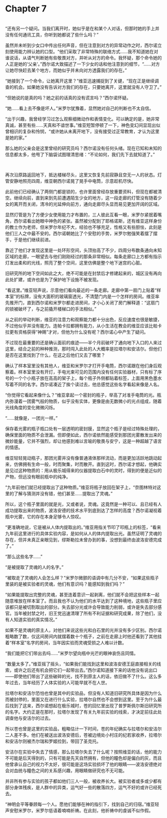 # Chapter 7

<br>
“还有另一个疑问。当我们离开时，她似乎是在和某个人对话，但那时她的手上并没有任何通讯工具，你听到她都说了些什么吗？”

虽然并未听到少女口中传出任何声音，但在注意到对方的异常动作之时，西尔诺立刻使用能力辨认她的口型。“他们采取了非常特殊的联络方式……我不知道她在对谁说话，从语气判断她有些敬畏对方，并听从对方的命令。我怀疑，那个命令她的人正是她的‘父亲’。”西尔诺大致描述了一下少女的话和他注意到的细节，“……对方让她尽快赶去某个地方，而她似乎并未向对方透露我们的存在。”

“她接到了一个命令，让她离开这里？”维亚迅速捕捉到了关键，“现在正是继续调查的机会。如果她没有告诉对方我们的存在，只要她离开，这里就没有人守卫了。”

“但她说的是真的吗？她之前的话真的没有谎言吗？”西尔诺怀疑。

“她……看上去不像是坏人。”米罗尔犹豫着，显然她对自己的判断也不太自信。

“出于兴趣，我曾经学习过怎么观察细微动作和表情变化。可以确定的是，她非常真诚，甚至有些……天真和不谙世事。”维亚短暂停顿了一下，神色变幻间显现出似曾相识的复杂和怜悯，“或许她从未离开地下，没有接受过正常教育，才认为这里是她的家。”

那么她的父亲会是这里曾经的研究员吗？西尔诺没有任何头绪。现在已知和未知的信息都太多，他甩了下脑袋试图理清思绪：“不论如何，我们先下去就知道了。”

<br>

再次沿原路返回地下，抵达楼梯尽头，这里又恢复先前寂静且空无一人的状态。灯管安静地照亮四周，维亚朝西尔诺晃了晃手中电筒，示意趁机尽快。

此前他们已经确认了两侧门都是锁的，也许里面曾经存放重要资料，但现在都被清空。继续向前，直到来到先前遭遇陌生少女的地方，这一段走廊的灯管没有随着少女的离开而关闭，清冷的光延伸向前方，通向走廊尽头显而易见更加开阔的区域。

显然灯管是为了方便少女使用能力才布置的，三人彼此互看一眼，米罗尔紧抿着嘴角，西尔诺看出她眼中神色的紧张。虽然被分配到了耶格诺斯，还有维亚这样身份的教士作为老师，但米罗尔年纪不大，经验也不够充足，性格又有些胆怯，此刻是他们三人之中最不安的。西尔诺朝她比了个安慰的手势，米罗尔勉强笑着摆了摆手，于是他们继续前进。

靠近了他们才发现这里是一处环形空间，头顶抬高了不少，四周分布数条通向未知区域的走廊，一眼望去与他们刚刚经过的那条非常相似。每条走廊口上方都有指示灯发出柔和的光线，照亮了整个空间，这里仿佛是整个地下迷宫的心脏。

旧研究所的地下空间如此之大，绝不可能是在封禁后才修建起来的，城区没有再向此处扩建，或许也是为了保护地下设施不被发现。

“看这里。”维亚轻声说，示意他们看向最近的一条走廊。走廊中第一扇门上贴着“样本室”的标牌，没有大面积的玻璃窗透光，不清楚门内是一个怎样的房间。维亚率先推开门，直到西尔诺和米罗尔都走进房间，才小心关闭了房门解释道：“这扇门的锁被破坏了，与之前撬开楼梯口的手法相似。”

从之前的举动判断，维亚的注意力和观察能力都十分出色，反应速度也很是敏捷，不过他似乎并没有能力。连帕卡拉都拥有能力，从小生活在教会的维亚应该比帕卡拉更有资格获得“神赐”才对，但他为什么没有呢？西尔诺心中产生了疑问。

不过现在最重要的还是确认面前的痕迹——半个月前破坏了通向地下入口的人来过这里，结合之前的种种推测，那时闯入此处的人大概率是拉塔尔和安洁尔。但他们是否在这里找到了什么，在这之后他们又去了哪里？

确认了样本室里没有其他人，维亚和米罗尔才打开手电筒，西尔诺跟在他们身后观察着。样本室里没有开灯，手电光束可见的范围内没有任何实验器材，只有标了序号的一个个小瓶子放在高高的架子上，每个瓶子外侧都贴着标签，上面用黑色墨水写着不同的名字。西尔诺凑近了挨个读过去，他总感觉这些名字看起来像是人名。

“你觉得它看起来像什么？”维亚拿起一个密封的瓶子，举高了对准手电筒的光。瓶内弥漫着一团雾气般的物质，似乎没有实体，更像是由无数微小的光点组成，随着光线角度的变化微微闪烁。

“……就像是，一团光一样。”

保存着光雾的瓶子瓶口处有一层透明的密封膜，显然这个瓶子是经过特殊处理的，确保里面的物质不会泄漏。但即便如此，西尔诺依然能感受到那团光雾散发出来的微妙能量，它并不强烈，却让他感到难以言喻的敬畏与安宁，这是一种超越了语言的情感。

维亚轻轻晃动瓶子，那团光雾并没有像普通液体那样流动，而是更加活跃地跳动起来，仿佛拥有生命一般，时而聚集，时而散开。直到这时，西尔诺才想起，他确实是见过这种物质的：用从极乐城得来的仪器提取白石中的灵时，得到的便是近似的产物，但远没有眼前瓶中的纯净。

“九年前他们就已经提取出了这种物质。”维亚将瓶子放回在架子上，“奈图林特对这里的了解与猜测并没有错，他们甚至……提取出了灵魂。”

所以，这个瓶子里面的就是光，又或者说，灵魂。这竟然是一种可以、且已经有人成功提取出来的物质，波洛安德的技术水平到底到达了怎样的高度？西尔诺凝视着瓶中光雾，它的存在本身足够令人惊叹。

“更准确地说，它是被从人体内提取出的。”维亚用指关节叩了叩瓶上的标签，“看来九年前这里进行的具体实验内容，是如何从人的体内提取出光。虽然证明了灵魂的存在，但并未真正亲眼见到，缪斯勒拉未曾办到的事，没想到最终由波洛安德完成了。”

“那么这些名字……”

“是被提取了灵魂的人的名字。”

“被取走了灵魂的人会怎么样？”米罗尔微颤的语调中有几分不安，“如果这些瓶子里装的是被实验者的灵魂，他们有意识吗？能感知到我们吗？”

“如果能提取出完整的灵魂，甚至连着意识一起剥离，他们就不会把这些样本一起随意堆放在样本室了。而且我也不认为他们的水平达到了这种境地，这些瓶子里应该都只是被切割取出的部分。失去部分光或许会导致能力削弱，或许是失去部分感官。当年被封禁之时，旧王党迅速清理了所有不利证据和研究成果，除了他们，没有人知道实验的真实情况。”

如果不是灵魂的原主人，对他们来说这些光和白石里的光并没有多少区别。西尔诺粗略数了数，仅这间房间内就摆着数十个瓶子，之前在走廊上时他还看到了其他挂着“样本室”名字的房间，当年因实验而灵魂受损之人难以计数。

“我们能把它们带出去吗……”米罗尔望向瓶中光芒的眼神哀伤且同情。

“数量太多了。”维亚摇了摇头，“如果我们能找到这里和波洛安德王庭直接相关的线索，或许之后还有机会把它们一起带出去。”西尔诺知道接下来的话他没有说出口——即使他们带出了这些破碎的光，找不到原主人的话，依旧做不了什么。这么多年过去，当年经历了人体实验的人可能早就不在人世。

拉塔尔和安洁尔恐怕也曾是其中的实验品，但没有人知道旧研究所具体是因为什么而被封停的，里面又在进行什么实验，拉塔尔自然也不会想到这里。至于为什么最后找到了这来，西尔诺想起在极乐城时，苍的回忆里出现了普罗斯佩尔斯旧研究所的名字。大约正是在那时，拉塔尔发现了有关九年前实验的线索，才决定前往此处调查他与安洁尔的过去。

所以苍也曾是这里的实验品，粗略估计一下时间，苍的年纪确实与拉塔尔和安洁尔二人差不多。他们在被送出波洛安德后，苍被边境处小村庄的纪若家收养，拉塔尔和安洁尔则被杰尔瑞和罗姬捡到，带回了圣克托。

安洁尔在实验中失去了情感，那么拉塔尔失去了什么呢？按照维亚的话，他的能力不可能是后天得到的，只有可能是先天自然拥有，但他的瞳色却是偏白的灰，而且他曾承认自己的视力不太好，很可能是这场实验损坏了他的眼睛——波洛安德绝对会对血统与瞳色之间的关系感兴趣，用眼睛做研究也不无可能。

并非所有参与实验的孩子都如他们三人一般，被收养长大。被实验者或多或少都有部分身体残疾，是人群中的异类，运气好一些的散落四方，运气不好的或许已经死去。

“神明会平等眷顾每一个人。愿他们能够在神的指引下，找到自己的归宿。”维亚轻声安慰米罗尔，米罗尔低语着喃喃祈祷。在此刻，他祈祷中的虔诚不似作假。
